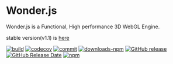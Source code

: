 # Wonder.js
Wonder.js is a Functional, High performance 3D WebGL Engine.

stable version(v1.1) is [here](https://github.com/Wonder-Technology/Wonder.js/tree/8f75c23c14ba18a21f779664d5a1fae586e04f19)


[![build](https://github.com/Wonder-Technology/Wonder.js/workflows/CI/badge.svg)](https://github.com/Wonder-Technology/Wonder.js/actions?query=workflow%3ACI) [![codecov](https://codecov.io/gh/Wonder-Technology/Wonder.js/branch/master/graph/badge.svg)](https://codecov.io/gh/Wonder-Technology/Wonder.js) [![commit](https://img.shields.io/badge/commitizen-friendly-brightgreen.svg)](http://commitizen.github.io/cz-cli/) [![downloads-npm](https://img.shields.io/npm/dw/wonder.js.svg)](https://www.npmjs.com/package/wonder.js) [![GitHub release](https://img.shields.io/github/release/Wonder-Technology/Wonder.js.svg)](https://github.com/Wonder-Technology/Wonder.js/releases) [![GitHub Release Date](https://img.shields.io/github/release-date/Wonder-Technology/Wonder.js.svg)](https://github.com/Wonder-Technology/Wonder.js/releases) [![npm](https://img.shields.io/npm/l/wonder.js.svg)](https://github.com/Wonder-Technology/Wonder.js)


